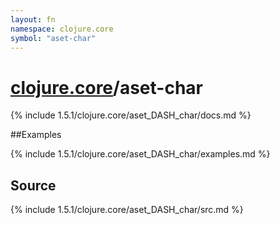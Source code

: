 ```yaml
---
layout: fn
namespace: clojure.core
symbol: "aset-char"
---
```


# [clojure.core](../)/aset-char

{% include 1.5.1/clojure.core/aset_DASH_char/docs.md %}

##Examples

{% include 1.5.1/clojure.core/aset_DASH_char/examples.md %}
## Source
{% include 1.5.1/clojure.core/aset_DASH_char/src.md %}

